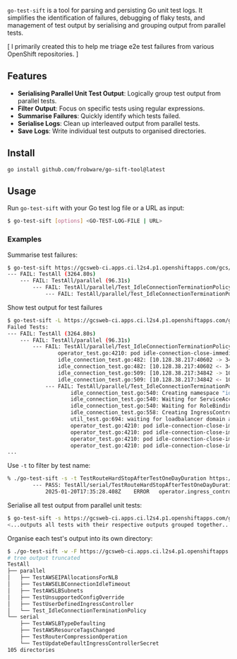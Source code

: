 `go-test-sift` is a tool for parsing and persisting Go unit test logs.
It simplifies the identification of failures, debugging of flaky
tests, and management of test output by serialising and grouping
output from parallel tests.

[ I primarily created this to help me triage e2e test failures from
various OpenShift repositories. ]

## Features

- **Serialising Parallel Unit Test Output**: Logically group test output from parallel tests.
- **Filter Output**: Focus on specific tests using regular expressions.
- **Summarise Failures**: Quickly identify which tests failed.
- **Serialise Logs**: Clean up interleaved output from parallel tests.
- **Save Logs**: Write individual test outputs to organised directories.

## Install

```
go install github.com/frobware/go-sift-tool@latest
```

## Usage

Run `go-test-sift` with your Go test log file or a URL as input:

```sh
$ go-test-sift [options] <GO-TEST-LOG-FILE | URL>
```

### Examples

Summarise test failures:

```sh
$ go-test-sift https://gcsweb-ci.apps.ci.l2s4.p1.openshiftapps.com/gcs/test-platform-results/pr-logs/pull/openshift_cluster-ingress-operator/1182/pull-ci-openshift-cluster-ingress-operator-master-e2e-aws-operator-techpreview/1881365030088216576/artifacts/e2e-aws-operator-techpreview/test/build-log.txt
--- FAIL: TestAll (3264.80s)
    --- FAIL: TestAll/parallel (96.31s)
        --- FAIL: TestAll/parallel/Test_IdleConnectionTerminationPolicy (0.00s)
            --- FAIL: TestAll/parallel/Test_IdleConnectionTerminationPolicy/Deferred (192.40s)
```

Show test output for test failures

```sh
$ go-test-sift -L https://gcsweb-ci.apps.ci.l2s4.p1.openshiftapps.com/gcs/test-platform-results/pr-logs/pull/openshift_cluster-ingress-operator/1182/pull-ci-openshift-cluster-ingress-operator-master-e2e-aws-operator-techpreview/1881365030088216576/artifacts/e2e-aws-operator-techpreview/test/build-log.txt
Failed Tests:
--- FAIL: TestAll (3264.80s)
    --- FAIL: TestAll/parallel (96.31s)
        --- FAIL: TestAll/parallel/Test_IdleConnectionTerminationPolicy (0.00s)
                operator_test.go:4210: pod idle-connection-close-immediate-hcm75/web-service-1 not ready
                idle_connection_test.go:482: [10.128.38.217:40602 -> 34.193.221.214:80] Req: URL=http://34.193.221.214, Host=test-idle-connection-close-immediate-hcm75.apps.ci-op-5mv1ytrz-9e7c5.origin-ci-int-aws.dev.rhcloud.com
                idle_connection_test.go:482: [10.128.38.217:40602 <- 34.193.221.214:80] Res: Status=200, Headers=map[Content-Length:[8] Content-Type:[text/plain; charset=utf-8] Date:[Mon, 20 Jan 2025 17:12:20 GMT] Set-Cookie:[1bcef74d604e5258d069e677f7d76762=5d96f964471d7a777df8f4c199e7958e; path=/; HttpOnly] X-Pod-Name:[web-service-2] X-Pod-Namespace:[unknown-namespace]]
                idle_connection_test.go:509: [10.128.38.217:34842 -> 100.28.61.223:80] Req: URL=http://100.28.61.223, Host=test-idle-connection-close-deferred-59n79.apps.ci-op-5mv1ytrz-9e7c5.origin-ci-int-aws.dev.rhcloud.com
                idle_connection_test.go:509: [10.128.38.217:34842 <- 100.28.61.223:80] Res: Status=503, Headers=map[Cache-Control:[private, max-age=0, no-cache, no-store] Content-Type:[text/html] Pragma:[no-cache]]
            --- FAIL: TestAll/parallel/Test_IdleConnectionTerminationPolicy/Deferred (192.40s)
                    idle_connection_test.go:540: Creating namespace "idle-connection-close-deferred-59n79"...
                    idle_connection_test.go:540: Waiting for ServiceAccount idle-connection-close-deferred-59n79/default to be provisioned...
                    idle_connection_test.go:540: Waiting for RoleBinding idle-connection-close-deferred-59n79/system:image-pullers to be created...
                    idle_connection_test.go:558: Creating IngressController openshift-ingress-operator/idle-connection-close-deferred-59n79...
                    util_test.go:694: waiting for loadbalancer domain a3d78b62aed85486aad9419d915f9cbd-2078764696.us-east-1.elb.amazonaws.com to resolve...
                    operator_test.go:4210: pod idle-connection-close-immediate-hcm75/web-service-1 not ready
                    operator_test.go:4210: pod idle-connection-close-immediate-hcm75/web-service-1 not ready
                    operator_test.go:4210: pod idle-connection-close-immediate-hcm75/web-service-2 not ready
                    operator_test.go:4210: pod idle-connection-close-immediate-hcm75/web-service-2 not ready
...
```

Use `-t` to filter by test name:

```sh
% ./go-test-sift -s -t TestRouteHardStopAfterTestOneDayDuration https://gcsweb-ci.apps.ci.l2s4.p1.openshiftapps.com/gcs/test-platform-results/pr-logs/pull/openshift_cluster-ingress-operator/1182/pull-ci-openshift-cluster-ingress-operator-master-e2e-aws-operator-techpreview/1881365030088216576/artifacts/e2e-aws-operator-techpreview/test/build-log.txt
        --- PASS: TestAll/serial/TestRouteHardStopAfterTestOneDayDuration (2.10s)
            2025-01-20T17:35:28.408Z	ERROR	operator.ingress_controller	ingress/deployment.go:215	invalid HAProxy time value	{"annotation": "ingress.operator.openshift.io/hard-stop-after", "value": "mañana", "error": "time: invalid duration \"ma\\xc3\\xb1ana\""}
```

Serialise all test output from parallel unit tests:

```sh
$ go-test-sift -s https://gcsweb-ci.apps.ci.l2s4.p1.openshiftapps.com/gcs/test-platform-results/pr-logs/pull/openshift_cluster-ingress-operator/1182/pull-ci-openshift-cluster-ingress-operator-master-e2e-aws-operator-techpreview/1881365030088216576/artifacts/e2e-aws-operator-techpreview/test/build-log.txt
<...outputs all tests with their respective outputs grouped together...>
```

Organise each test's output into its own directory:

```sh
$ ./go-test-sift -w -F https://gcsweb-ci.apps.ci.l2s4.p1.openshiftapps.com/gcs/test-platform-results/pr-logs/pull/openshift_cluster-ingress-operator/1182/pull-ci-openshift-cluster-ingress-operator-master-e2e-aws-operator-techpreview/1881365030088216576/artifacts/e2e-aws-operator-techpreview/test/build-log.txt
# tree output truncated
TestAll
├── parallel
│   ├── TestAWSEIPAllocationsForNLB
│   ├── TestAWSELBConnectionIdleTimeout
│   ├── TestAWSLBSubnets
│   ├── TestUnsupportedConfigOverride
│   ├── TestUserDefinedIngressController
│   └── Test_IdleConnectionTerminationPolicy
└── serial
    ├── TestAWSLBTypeDefaulting
    ├── TestAWSResourceTagsChanged
    ├── TestRouterCompressionOperation
    └── TestUpdateDefaultIngressControllerSecret
105 directories
```
